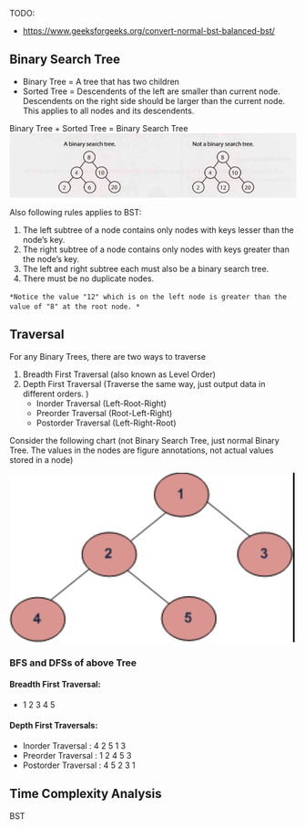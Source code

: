TODO:
- https://www.geeksforgeeks.org/convert-normal-bst-balanced-bst/

## Binary Search Tree
- Binary Tree = A tree that has two children
- Sorted Tree = Descendents of the left are smaller than current node. Descendents on the right side should be larger than the current node. This applies to all nodes and its descendents.

Binary Tree + Sorted Tree = Binary Search Tree
![Gayle Laakmaan](./assets/BSTvsBT.png)

Also following rules applies to BST:
1. The left subtree of a node contains only nodes with keys lesser than the node’s key.
2. The right subtree of a node contains only nodes with keys greater than the node’s key.
3. The left and right subtree each must also be a binary search tree.
4. There must be no duplicate nodes.


`*Notice the value "12" which is on the left node is greater than the value of "8" at the root node. *`

## Traversal
For any Binary Trees, there are two ways to traverse 
1. Breadth First Traversal (also known as Level Order)
2. Depth First Traversal (Traverse the same way, just output data in different orders. )
     - Inorder Traversal (Left-Root-Right)
     - Preorder Traversal (Root-Left-Right)
     - Postorder Traversal (Left-Right-Root)

Consider the following chart (not Binary Search Tree, just normal Binary Tree. 
The values in the nodes are figure annotations, not actual values stored in a node)

![img.png](assets/img.png)

### BFS and DFSs of above Tree
#### Breadth First Traversal: 
- 1 2 3 4 5

#### Depth First Traversals:
- Inorder Traversal  :  4 2 5 1 3
- Preorder Traversal : 1 2 4 5 3
- Postorder Traversal : 4 5 2 3 1


## Time Complexity Analysis
BST 